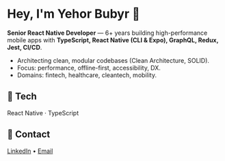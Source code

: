 # Hey, I'm Yehor Bubyr 👋
**Senior React Native Developer** — 6+ years building high-performance mobile apps with **TypeScript, React Native (CLI & Expo), GraphQL, Redux, Jest, CI/CD**.

- Architecting clean, modular codebases (Clean Architecture, SOLID).
- Focus: performance, offline-first, accessibility, DX.
- Domains: fintech, healthcare, cleantech, mobility.

## 🔧 Tech
React Native · TypeScript

## 💬 Contact
[LinkedIn](https://www.linkedin.com/in/yehor-bubyr/) • [Email](mailto:yehorbubyr@gmail.com)
